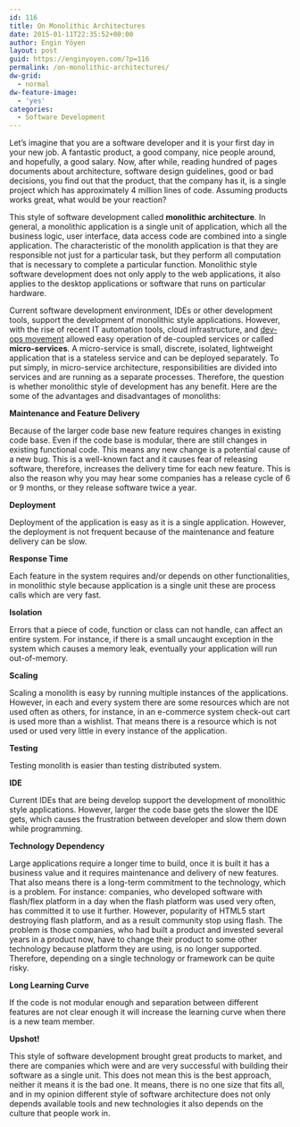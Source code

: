 ```yaml
---
id: 116
title: On Monolithic Architectures
date: 2015-01-11T22:35:52+00:00
author: Engin Yöyen
layout: post
guid: https://enginyoyen.com/?p=116
permalink: /on-monolithic-architectures/
dw-grid:
  - normal
dw-feature-image:
  - 'yes'
categories:
  - Software Development
---
```

Let&#8217;s imagine that you are a software developer and it is your first day in your new job. A fantastic product, a good company, nice people around, and hopefully, a good salary. Now, after while, reading hundred of pages documents about architecture, software design guidelines, good or bad decisions, you find out that the product, that the company has it, is a single project which has approximately 4 million lines of code. Assuming products works great, what would be your reaction?

<!--more-->

This style of software development called **monolithic architecture**. In general, a monolithic application is a single unit of application, which all the business logic, user interface, data access code are combined into a single application. The characteristic of the monolith application is that they are responsible not just for a particular task, but they perform all computation that is necessary to complete a particular function. Monolithic style software development does not only apply to the web applications, it also applies to the desktop applications or software that runs on particular hardware.

Current software development environment, IDEs or other development tools, support the development of monolithic style applications. However, with the rise of recent IT automation tools, cloud infrastructure, and [dev-ops movement](https://enginyoyen.com/on-devops/ "On DevOps") allowed easy operation of de-coupled services or called **micro-services**. A micro-service is small, discrete, isolated, lightweight application that is a stateless service and can be deployed separately. To put simply, in micro-service architecture, responsibilities are divided into services and are running as a separate processes. Therefore, the question is whether monolithic style of development has any benefit. Here are the some of the advantages and disadvantages of monoliths:

**Maintenance and Feature Delivery**
  
Because of the larger code base new feature requires changes in existing code base. Even if the code base is modular, there are still changes in existing functional code. This means any new change is a potential cause of a new bug. This is a well-known fact and it causes fear of releasing software, therefore, increases the delivery time for each new feature. This is also the reason why you may hear some companies has a release cycle of 6 or 9 months, or they release software twice a year.

**Deployment**
  
Deployment of the application is easy as it is a single application. However, the deployment is not frequent because of the maintenance and feature delivery can be slow.

**Response Time**
  
Each feature in the system requires and/or depends on other functionalities, in monolithic style because application is a single unit these are process calls which are very fast.

**Isolation**
  
Errors that a piece of code, function or class can not handle, can affect an entire system. For instance, if there is a small uncaught exception in the system which causes a memory leak, eventually your application will run out-of-memory.

**Scaling**
  
Scaling a monolith is easy by running multiple instances of the applications. However, in each and every system there are some resources which are not used often as others, for instance, in an e-commerce system check-out cart is used more than a wishlist. That means there is a resource which is not used or used very little in every instance of the application.

**Testing**
  
Testing monolith is easier than testing distributed system.

**IDE**
  
Current IDEs that are being develop support the development of monolithic style applications. However, larger the code base gets the slower the IDE gets, which causes the frustration between developer and slow them down while programming.

**Technology Dependency**
  
Large applications require a longer time to build, once it is built it has a business value and it requires maintenance and delivery of new features. That also means there is a long-term commitment to the technology, which is a problem. For instance: companies, who developed software with flash/flex platform in a day when the flash platform was used very often, has committed it to use it further. However, popularity of HTML5 start destroying flash platform, and as a result community stop using flash. The problem is those companies, who had built a product and invested several years in a product now, have to change their product to some other technology because platform they are using, is no longer supported. Therefore, depending on a single technology or framework can be quite risky.

**Long Learning Curve**
  
If the code is not modular enough and separation between different features are not clear enough it will increase the learning curve when there is a new team member.

**Upshot!**
  
This style of software development brought great products to market, and there are companies which were and are very successful with building their software as a single unit. This does not mean this is the best approach, neither it means it is the bad one. It means, there is no one size that fits all, and in my opinion different style of software architecture does not only depends available tools and new technologies it also depends on the culture that people work in.
